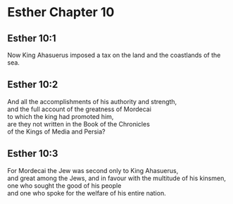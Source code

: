 # Esther Chapter 10

## Esther 10:1

Now King Ahasuerus imposed a tax on the land and the coastlands of the sea.

## Esther 10:2

And all the accomplishments of his authority and strength,  
and the full account of the greatness of Mordecai  
to which the king had promoted him,  
are they not written in the Book of the Chronicles  
of the Kings of Media and Persia?

## Esther 10:3

For Mordecai the Jew was second only to King Ahasuerus,  
and great among the Jews, and in favour with the multitude of his kinsmen,  
one who sought the good of his people  
and one who spoke for the welfare of his entire nation.

